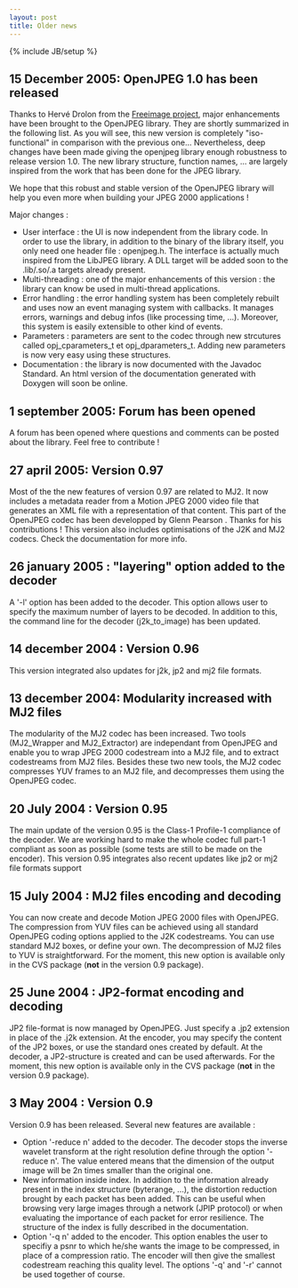 ```yaml
---
layout: post
title: Older news
---
```

{% include JB/setup %}

## 15 December 2005: OpenJPEG 1.0 has been released

Thanks to Hervé Drolon from the [Freeimage project](http://freeimage.sourceforge.net/), major enhancements have been brought to the OpenJPEG library. They are shortly summarized in the following list. As you will see, this new version is completely "iso-functional" in comparison with the previous one... Nevertheless, deep changes have been made giving the openjpeg library enough robustness to release version 1.0. The new library structure, function names, ... are largely inspired from the work that has been done for the JPEG library.

We hope that this robust and stable version of the OpenJPEG library will help you even more when building your JPEG 2000 applications !

Major changes :

  * User interface : the UI is now independent from the library code. In order to use the library, in addition to the binary of the library itself, you only need one header file : openjpeg.h. The interface is actually much inspired from the LibJPEG library. A DLL target will be added soon to the .lib/.so/.a targets already present.
  * Multi-threading : one of the major enhancements of this version : the library can know be used in multi-thread applications.
  * Error handling : the error handling system has been completely rebuilt and uses now an event managing system with callbacks. It manages errors, warnings and debug infos (like processing time, ...). Moreover, this system is easily extensible to other kind of events.
  * Parameters : parameters are sent to the codec through new strcutures called opj\_cparameters\_t et opj\_dparameters\_t. Adding new parameters is now very easy using these structures.
  * Documentation : the library is now documented with the Javadoc Standard. An html version of the documentation generated with Doxygen will soon be online.

## 1 september 2005: Forum has been opened

A forum has been opened where questions and comments can be posted about the library. Feel free to contribute !

## 27 april 2005: Version 0.97

Most of the the new features of version 0.97 are related to MJ2. It now includes a metadata reader from a Motion JPEG 2000 video file that generates an XML file with a representation of that content. This part of the OpenJPEG codec has been developped by Glenn Pearson . Thanks for his contributions ! This version also includes optimisations of the J2K and MJ2 codecs. Check the documentation for more info.

## 26 january 2005 : "layering" option added to the decoder

A '-l' option has been added to the decoder. This option allows user to specify the maximum number of layers to be decoded. In addition to this, the command line for the decoder (j2k\_to\_image) has been updated.

## 14 december 2004 : Version 0.96

This version integrated also updates for j2k, jp2 and mj2 file formats.

## 13 december 2004: Modularity increased with MJ2 files

The modularity of the MJ2 codec has been increased. Two tools (MJ2\_Wrapper and MJ2\_Extractor) are independant from OpenJPEG and enable you to wrap JPEG 2000 codestream into a MJ2 file, and to extract codestreams from MJ2 files. Besides these two new tools, the MJ2 codec compresses YUV frames to an MJ2 file, and decompresses them using the OpenJPEG codec.

## 20 July 2004 : Version 0.95

The main update of the version 0.95 is the Class-1 Profile-1 compliance of the decoder. We are working hard to make the whole codec full part-1 compliant as soon as possible (some tests are still to be made on the encoder). This version 0.95 integrates also recent updates like jp2 or mj2 file formats support

## 15 July 2004 : MJ2 files encoding and decoding

You can now create and decode Motion JPEG 2000 files with OpenJPEG. The compression from YUV files can be achieved using all standard OpenJPEG coding options applied to the J2K codestreams. You can use standard MJ2 boxes, or define your own. The decompression of MJ2 files to YUV is straightforward. For the moment, this new option is available only in the CVS package (**not** in the version 0.9 package).

## 25 June 2004 : JP2-format encoding and decoding

JP2 file-format is now managed by OpenJPEG. Just specify a .jp2 extension in place of the .j2k extension. At the encoder, you may specify the content of the JP2 boxes, or use the standard ones created by default. At the decoder, a JP2-structure is created and can be used afterwards. For the moment, this new option is available only in the CVS package (**not** in the version 0.9 package).

## 3 May 2004 : Version 0.9

Version 0.9 has been released. Several new features are available :

  * Option '-reduce n' added to the decoder. The decoder stops the inverse wavelet transform at the right resolution define through the option '-reduce n'. The value entered means that the dimension of the output image will be 2n times smaller than the original one.
  * New information inside index. In addition to the information already present in the index structure (byterange, ...), the distortion reduction brought by each packet has been added. This can be useful when browsing very large images through a network (JPIP protocol) or when evaluating the importance of each packet for error resilience. The structure of the index is fully described in the documentation.
  * Option '-q n' added to the encoder. This option enables the user to specifiy a psnr to which he/she wants the image to be compressed, in place of a compression ratio. The encoder will then give the smallest codestream reaching this quality level. The options '-q' and '-r' cannot be used together of course.